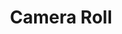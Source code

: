 ---
layout: collection
title: 'Camera Roll'
category: 'camera-roll'
order: 2

pagination:
  enabled: true
  category: 'camera-roll'
  per_page: 1
---